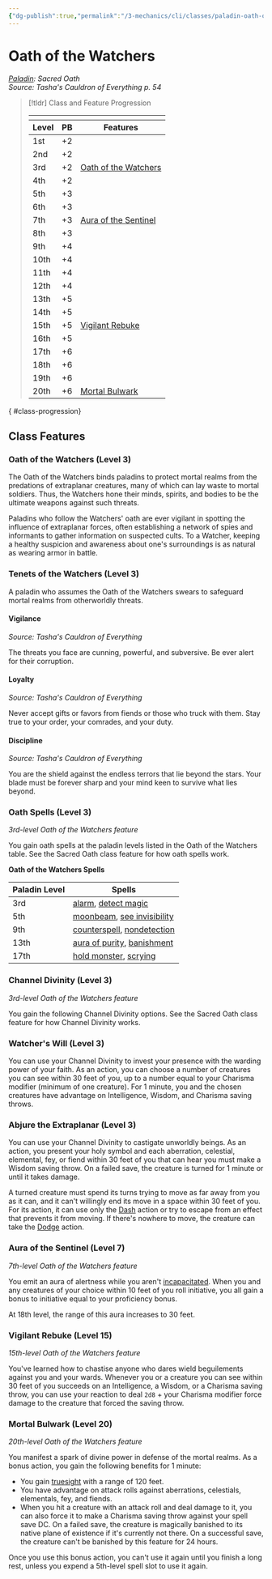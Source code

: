 ```yaml
---
{"dg-publish":true,"permalink":"/3-mechanics/cli/classes/paladin-oath-of-the-watchers-tce/","tags":["ttrpg-cli/compendium/src/5e/tce","ttrpg-cli/subclass/paladin/watchers"],"noteIcon":""}
---
```


# Oath of the Watchers
*[Paladin](./paladin.md): Sacred Oath*  
*Source: Tasha's Cauldron of Everything p. 54*  

> [!tldr] Class and Feature Progression
> 
> <table class="class-progression">
> <thead>
> <tr><th colspan='3'></th></tr>
> <tr class="class-progression"><th class"level">Level</th><th class"pb">PB</th><th class"feature">Features</th></tr>
> </thead><tbody>
> <tr class="class-progression"><td class"level">1st</td><td class"pb">+2</td><td class"feature"></td></tr>
> <tr class="class-progression"><td class"level">2nd</td><td class"pb">+2</td><td class"feature"></td></tr>
> <tr class="class-progression"><td class"level">3rd</td><td class"pb">+2</td><td class"feature"><a href='#Oath of the Watchers (Level 3)' class='internal-link'>Oath of the Watchers</a></td></tr>
> <tr class="class-progression"><td class"level">4th</td><td class"pb">+2</td><td class"feature"></td></tr>
> <tr class="class-progression"><td class"level">5th</td><td class"pb">+3</td><td class"feature"></td></tr>
> <tr class="class-progression"><td class"level">6th</td><td class"pb">+3</td><td class"feature"></td></tr>
> <tr class="class-progression"><td class"level">7th</td><td class"pb">+3</td><td class"feature"><a href='#Aura of the Sentinel (Level 7)' class='internal-link'>Aura of the Sentinel</a></td></tr>
> <tr class="class-progression"><td class"level">8th</td><td class"pb">+3</td><td class"feature"></td></tr>
> <tr class="class-progression"><td class"level">9th</td><td class"pb">+4</td><td class"feature"></td></tr>
> <tr class="class-progression"><td class"level">10th</td><td class"pb">+4</td><td class"feature"></td></tr>
> <tr class="class-progression"><td class"level">11th</td><td class"pb">+4</td><td class"feature"></td></tr>
> <tr class="class-progression"><td class"level">12th</td><td class"pb">+4</td><td class"feature"></td></tr>
> <tr class="class-progression"><td class"level">13th</td><td class"pb">+5</td><td class"feature"></td></tr>
> <tr class="class-progression"><td class"level">14th</td><td class"pb">+5</td><td class"feature"></td></tr>
> <tr class="class-progression"><td class"level">15th</td><td class"pb">+5</td><td class"feature"><a href='#Vigilant Rebuke (Level 15)' class='internal-link'>Vigilant Rebuke</a></td></tr>
> <tr class="class-progression"><td class"level">16th</td><td class"pb">+5</td><td class"feature"></td></tr>
> <tr class="class-progression"><td class"level">17th</td><td class"pb">+6</td><td class"feature"></td></tr>
> <tr class="class-progression"><td class"level">18th</td><td class"pb">+6</td><td class"feature"></td></tr>
> <tr class="class-progression"><td class"level">19th</td><td class"pb">+6</td><td class"feature"></td></tr>
> <tr class="class-progression"><td class"level">20th</td><td class"pb">+6</td><td class"feature"><a href='#Mortal Bulwark (Level 20)' class='internal-link'>Mortal Bulwark</a></td></tr>
> </tbody></table>
{ #class-progression}




## Class Features

### Oath of the Watchers (Level 3)

The Oath of the Watchers binds paladins to protect mortal realms from the predations of extraplanar creatures, many of which can lay waste to mortal soldiers. Thus, the Watchers hone their minds, spirits, and bodies to be the ultimate weapons against such threats.

Paladins who follow the Watchers' oath are ever vigilant in spotting the influence of extraplanar forces, often establishing a network of spies and informants to gather information on suspected cults. To a Watcher, keeping a healthy suspicion and awareness about one's surroundings is as natural as wearing armor in battle.

### Tenets of the Watchers (Level 3)

A paladin who assumes the Oath of the Watchers swears to safeguard mortal realms from otherworldly threats.

#### Vigilance
_Source: Tasha's Cauldron of Everything_

The threats you face are cunning, powerful, and subversive. Be ever alert for their corruption.

#### Loyalty
_Source: Tasha's Cauldron of Everything_

Never accept gifts or favors from fiends or those who truck with them. Stay true to your order, your comrades, and your duty.

#### Discipline
_Source: Tasha's Cauldron of Everything_

You are the shield against the endless terrors that lie beyond the stars. Your blade must be forever sharp and your mind keen to survive what lies beyond.

### Oath Spells (Level 3)

*3rd-level Oath of the Watchers feature*

You gain oath spells at the paladin levels listed in the Oath of the Watchers table. See the Sacred Oath class feature for how oath spells work.

**Oath of the Watchers Spells**

| Paladin Level | Spells |
|---------------|--------|
| 3rd | [alarm](3-Mechanics/CLI/spells/alarm.md), [detect magic](3-Mechanics/CLI/spells/detect-magic.md) |
| 5th | [moonbeam](3-Mechanics/CLI/spells/moonbeam.md), [see invisibility](3-Mechanics/CLI/spells/see-invisibility.md) |
| 9th | [counterspell](3-Mechanics/CLI/spells/counterspell.md), [nondetection](3-Mechanics/CLI/spells/nondetection.md) |
| 13th | [aura of purity](3-Mechanics/CLI/spells/aura-of-purity.md), [banishment](3-Mechanics/CLI/spells/banishment.md) |
| 17th | [hold monster](3-Mechanics/CLI/spells/hold-monster.md), [scrying](3-Mechanics/CLI/spells/scrying.md) |{ #oath-of-the-watchers-spells}


### Channel Divinity (Level 3)

*3rd-level Oath of the Watchers feature*

You gain the following Channel Divinity options. See the Sacred Oath class feature for how Channel Divinity works.

### Watcher's Will (Level 3)

You can use your Channel Divinity to invest your presence with the warding power of your faith. As an action, you can choose a number of creatures you can see within 30 feet of you, up to a number equal to your Charisma modifier (minimum of one creature). For 1 minute, you and the chosen creatures have advantage on Intelligence, Wisdom, and Charisma saving throws.

### Abjure the Extraplanar (Level 3)

You can use your Channel Divinity to castigate unworldly beings. As an action, you present your holy symbol and each aberration, celestial, elemental, fey, or fiend within 30 feet of you that can hear you must make a Wisdom saving throw. On a failed save, the creature is turned for 1 minute or until it takes damage.

A turned creature must spend its turns trying to move as far away from you as it can, and it can't willingly end its move in a space within 30 feet of you. For its action, it can use only the [Dash](3-Mechanics/CLI/rules/actions.md#Dash) action or try to escape from an effect that prevents it from moving. If there's nowhere to move, the creature can take the [Dodge](3-Mechanics/CLI/rules/actions.md#Dodge) action.

### Aura of the Sentinel (Level 7)

*7th-level Oath of the Watchers feature*

You emit an aura of alertness while you aren't [incapacitated](3-Mechanics/CLI/rules/conditions.md#Incapacitated). When you and any creatures of your choice within 10 feet of you roll initiative, you all gain a bonus to initiative equal to your proficiency bonus.

At 18th level, the range of this aura increases to 30 feet.

### Vigilant Rebuke (Level 15)

*15th-level Oath of the Watchers feature*

You've learned how to chastise anyone who dares wield beguilements against you and your wards. Whenever you or a creature you can see within 30 feet of you succeeds on an Intelligence, a Wisdom, or a Charisma saving throw, you can use your reaction to deal `2d8` + your Charisma modifier force damage to the creature that forced the saving throw.

### Mortal Bulwark (Level 20)

*20th-level Oath of the Watchers feature*

You manifest a spark of divine power in defense of the mortal realms. As a bonus action, you gain the following benefits for 1 minute:

- You gain [truesight](3-Mechanics/CLI/rules/senses.md#Truesight) with a range of 120 feet.  
- You have advantage on attack rolls against aberrations, celestials, elementals, fey, and fiends.  
- When you hit a creature with an attack roll and deal damage to it, you can also force it to make a Charisma saving throw against your spell save DC. On a failed save, the creature is magically banished to its native plane of existence if it's currently not there. On a successful save, the creature can't be banished by this feature for 24 hours.  

Once you use this bonus action, you can't use it again until you finish a long rest, unless you expend a 5th-level spell slot to use it again.